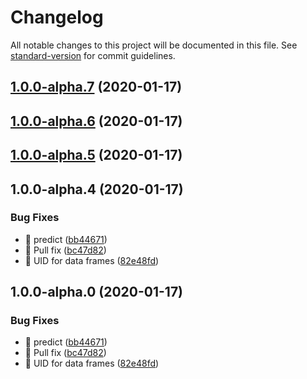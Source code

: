 # Changelog

All notable changes to this project will be documented in this file. See [standard-version](https://github.com/conventional-changelog/standard-version) for commit guidelines.

## [1.0.0-alpha.7](https://git.mvdw-software.com/Maximvdw/openhps-core/compare/v1.0.0-alpha.6...v1.0.0-alpha.7) (2020-01-17)

## [1.0.0-alpha.6](https://git.mvdw-software.com/Maximvdw/openhps-core/compare/v1.0.0-alpha.5...v1.0.0-alpha.6) (2020-01-17)

## [1.0.0-alpha.5](https://git.mvdw-software.com/Maximvdw/openhps-core/compare/v1.0.0-alpha.4...v1.0.0-alpha.5) (2020-01-17)

## 1.0.0-alpha.4 (2020-01-17)


### Bug Fixes

* 🐛 predict ([bb44671](https://git.mvdw-software.com/Maximvdw/openhps-core/commit/bb44671f0c025c70acd101b76cd6439a2e950d12))
* 🐛 Pull fix ([bc47d82](https://git.mvdw-software.com/Maximvdw/openhps-core/commit/bc47d8246cde0beccfda55ff1523ed3efd0a8a45))
* 🐛 UID for data frames ([82e48fd](https://git.mvdw-software.com/Maximvdw/openhps-core/commit/82e48fdd71932f06b86fca42ff7527f98c5b56c8))

## 1.0.0-alpha.0 (2020-01-17)


### Bug Fixes

* 🐛 predict ([bb44671](https://git.mvdw-software.com/Maximvdw/openhps-core/commit/bb44671f0c025c70acd101b76cd6439a2e950d12))
* 🐛 Pull fix ([bc47d82](https://git.mvdw-software.com/Maximvdw/openhps-core/commit/bc47d8246cde0beccfda55ff1523ed3efd0a8a45))
* 🐛 UID for data frames ([82e48fd](https://git.mvdw-software.com/Maximvdw/openhps-core/commit/82e48fdd71932f06b86fca42ff7527f98c5b56c8))

